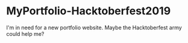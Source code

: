 # MyPortfolio-Hacktoberfest2019
I'm in need for a new portfolio website. Maybe the Hacktoberfest army could help me?

